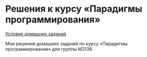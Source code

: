 Решения к курсу «Парадигмы программирования»
====

[Условия домашних заданий](http://www.kgeorgiy.info/courses/paradigms/homeworks.html)

Мои решения домашних заданий по курсу «Парадигмы программирования» для группы M3136.
